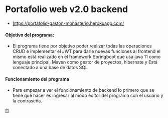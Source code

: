 # Portafolio web v2.0 backend
- https://portafolio-gaston-monasterio.herokuapp.com/

#### Objetivo del programa:
- El programa tiene por objetivo poder realizar todas las operaciones CRUD e implementar el JWT para darle nuevas funciones al frontend el mismo está realizado en el framework Springboot que usa java 11 como lenguaje principal, Maven como gestor de proyectos, hibernate y Está conectado a una base de datos SQL

#### Funcionamiento del programa
- Para empezar a ver el funcionamiento de backend lo primero que se tiene que hacer es ingresar al modo editor del programa con el usuario y la contraseña.

[f1](https://raw.githubusercontent.com/gastonm1998/Portafolio-v2.0-backend-springboot/despliegue/src/main/java/com/backend/portafoliobackend/assets/f1.png "f1")
